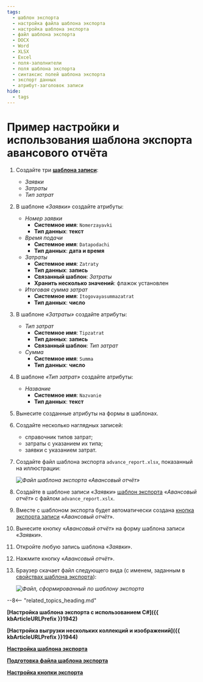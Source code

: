 ```yaml
---
tags:
  - шаблон экспорта
  - настройка файла шаблона экспорта
  - настройка шаблона экспорта
  - файл шаблона экспорта
  - DOCX
  - Word
  - XLSX
  - Excel
  - поля-заполнители
  - поля шаблона экспорта
  - синтаксис полей шаблона экспорта
  - экспорт данных
  - атрибут-заголовок записи
hide:
  - tags
---
```


# Пример настройки и использования шаблона экспорта авансового отчёта

1. Создайте три **[шаблона записи](record_templates.md)**:

    * _Заявки_
    * _Затраты_
    * _Тип затрат_

2. В шаблоне _«Заявки»_ создайте атрибуты:

    * _Номер заявки_
        * **Системное имя**: `Nomerzayavki`
        * **Тип данных**: **текст**
    * _Время подачи_
        * **Системное имя**: `Datapodachi`
        * **Тип данных**: **дата и время**
    * _Затраты_
        * **Системное имя**: `Zatraty`
        * **Тип данных**: **запись**
        * **Связанный шаблон**: _Затраты_
        * **Хранить несколько значений**: флажок установлен
    * _Итоговая сумма затрат_  
        * **Системное имя**: `Itogovayasummazatrat`
        * **Тип данных**: **число**

3. В шаблоне _«Затраты»_ создайте атрибуты:

    * _Тип затрат_
        * **Системное имя**: `Tipzatrat`
        * **Тип данных**: **запись**
        * **Связанный шаблон**: _Тип затрат_
    * _Сумма_
        * **Системное имя**: `Summa`
        * **Тип данных**: **число**

4. В шаблоне _«Тип затрат»_ создайте атрибуты:

    * _Название_
        * **Системное имя**: `Nazvanie`
        * **Тип данных**: **текст**

5. Вынесите созданные атрибуты на формы в шаблонах.
6. Создайте несколько наглядных записей:

   * справочник типов затрат;
   * затраты с указанием их типа;
   * заявки с указанием затрат.

7. Создайте файл шаблона экспорта `advance_report.xlsx`, показанный на иллюстрации:

    *![Файл шаблона экспорта «Авансовый отчёт»](export_template_file_example_advance_report.png)*

8. Создайте в шаблоне записи «_Заявки_» [шаблон экспорта](export_template_configure.md) «_Авансовый отчёт_» с файлом `advance_report.xslx`.
9. Вместе с шаблоном экспорта будет автоматически создана [кнопка экспорта записи](export_template_button_configure.md) «_Авансовый отчёт_».
10. Вынесите кнопку «_Авансовый отчёт_» на форму шаблона записи «_Заявки_».
11. Откройте любую запись шаблона «_Заявки_».
12. Нажмите кнопку «_Авансовый отчёт_».
13. Браузер скачает файл следующего вида (с именем, заданным в [свойствах шаблона экспорта](export_template_configure.md#export-template-output-filename)):
    
    *![Файл, сформированный по шаблону экспорта](export_template_file_result.png)*

--8<-- "related_topics_heading.md"

**[Настройка шаблона экспорта с использованием C#]({{ kbArticleURLPrefix }}1942)**

**[Настройка выгрузки нескольких коллекций и изображений]({{ kbArticleURLPrefix }}1944)**

**[Настройка шаблона экспорта](export_template_configure.md)**

**[Подготовка файла шаблона экспорта](export_template_file_configure.md)**

**[Настройка кнопки экспорта](export_template_button_configure.md)**
